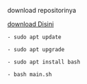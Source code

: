 download repositorinya

[download Disini](https://github.com/Xnuvers007/whatsappLinux/archive/refs/heads/master.zip)

	- sudo apt update

	- sudo apt upgrade

	- sudo apt install bash

	- bash main.sh

